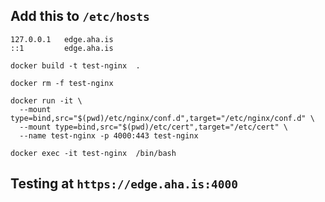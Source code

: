 ## Add this to `/etc/hosts`
```
127.0.0.1   edge.aha.is
::1         edge.aha.is
```


```
docker build -t test-nginx  .

docker rm -f test-nginx

docker run -it \
  --mount type=bind,src="$(pwd)/etc/nginx/conf.d",target="/etc/nginx/conf.d" \
  --mount type=bind,src="$(pwd)/etc/cert",target="/etc/cert" \
  --name test-nginx -p 4000:443 test-nginx

docker exec -it test-nginx  /bin/bash
```

## Testing at `https://edge.aha.is:4000`